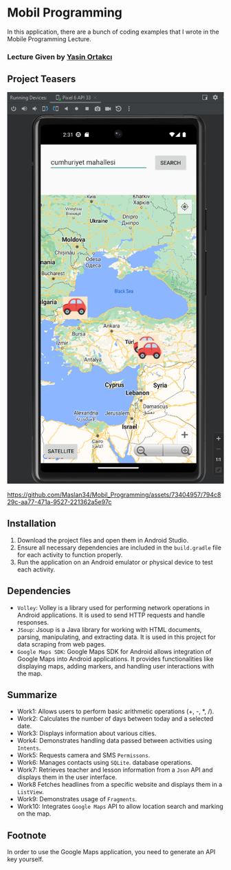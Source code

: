 # Mobil Programming

In this application, there are a bunch of coding examples that I wrote in the Mobile Programming Lecture.

### Lecture Given by [Yasin Ortakcı](https://www.linkedin.com/in/yasin-ortakci-3a3b1040/?originalSubdomain=tr)


## Project Teasers

![Teaser](/teaser/teaser.png)

https://github.com/Maslan34/Mobil_Programming/assets/73404957/794c829c-aa77-471a-9527-221362a5e97c


## Installation

1. Download the project files and open them in Android Studio.
2. Ensure all necessary dependencies are included in the `build.gradle` file for each activity to function properly.
3. Run the application on an Android emulator or physical device to test each activity.

## Dependencies

- `Volley`: Volley is a library used for performing network operations in Android applications. It is used to send HTTP requests and handle responses.
- `JSoup`: Jsoup is a Java library for working with HTML documents, parsing, manipulating, and extracting data. It is used in this project for data scraping from web pages.
- `Google Maps SDK`: Google Maps SDK for Android allows integration of Google Maps into Android applications. It provides functionalities like displaying maps, adding markers, and handling user interactions with the map.



## Summarize

- Work1: Allows users to perform basic arithmetic operations (+, -, *, /).
- Work2: Calculates the number of days between today and a selected date.
- Work3: Displays information about various cities.
- Work4: Demonstrates handling data passed between activities using `Intents`.
- Work5: Requests camera and SMS `Permissons`.
- Work6: Manages contacts using `SQLite`. database operations.
- Work7: Retrieves teacher and lesson information from a `Json` API and displays them in the user interface.
- Work8 Fetches headlines from a specific website and displays them in a `ListView`.
- Work9: Demonstrates usage of `Fragments`.
- Work10: Integrates `Google Maps` API to allow location search and marking on the map.

## Footnote 
In order to use the Google Maps application, you need to generate an API key yourself.


